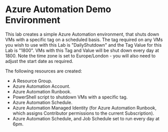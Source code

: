 # Azure Automation Demo Environment

This lab creates a simple Azure Automation environment, that shuts down VMs with a specific tag on a scheduled basis. The tag required on any VMs you wish to use with this Lab is "DailyShutdown" and the Tag Value for this Lab is "1800". VMs with this Tag and Value will be shut down every day at 1800. Note the time zone is set to Europe/London - you will also need to adjust the start date as required. 

The following resources are created:

 - A Resource Group.
 - Azure Automation Account.
 - Azure Automation Runbook.
 - PowerShell script to shutdown VMs with a specific tag.
 - Azure Automation Schedule.
 - Azure Automation Managed Identity (for Azure Automation Runbook, which assigns Contributor permissions to the current Subscription).
 - Azure Automation Schedule, and Job Schedule set to run every day at 6pm. 